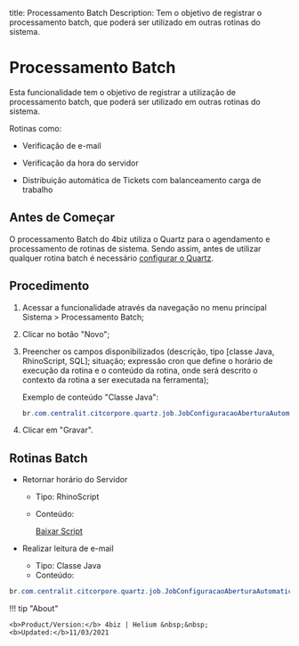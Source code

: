 title: Processamento Batch
Description: Tem o objetivo de registrar o processamento batch, que poderá ser utilizado em outras rotinas do sistema.
# Processamento Batch

Esta funcionalidade tem o objetivo de registrar a utilização de processamento batch, que
poderá ser utilizado em outras rotinas do sistema.

Rotinas como:

   - Verificação de e-mail
   
   - Verificação da hora do servidor
   
   - Distribuição automática de Tickets com balanceamento carga de trabalho
   
## Antes de Começar

O processamento Batch do 4biz utiliza o Quartz para o agendamento e processamento de rotinas de sistema. Sendo assim, antes de utilizar qualquer rotina batch é necessário [configurar o Quartz][3].

Procedimento
----------------

1.  Acessar a funcionalidade através da navegação no menu principal Sistema \>
    Processamento Batch;

2.  Clicar no botão "Novo";

3.  Preencher os campos disponibilizados (descrição, tipo [classe Java,
    RhinoScript, SQL]; situação; expressão cron que define o horário de execução
    da rotina e o conteúdo da rotina, onde será descrito o contexto da rotina a
    ser executada na ferramenta);
    
    Exemplo de conteúdo "Classe Java":
    
    ```java
    br.com.centralit.citcorpore.quartz.job.JobConfiguracaoAberturaAutomaticaViaEmail
    ```

4.  Clicar em "Gravar".

Rotinas Batch
-----------------

-   Retornar horário do Servidor

    -   Tipo: RhinoScript
    -   Conteúdo:
    
        [Baixar Script][2]

-   Realizar leitura de e-mail

    -   Tipo: Classe Java
    -   Conteúdo:
    
   ```java
   br.com.centralit.citcorpore.quartz.job.JobConfiguracaoAberturaAutomaticaViaEmail
   ```


!!! tip "About"

    <b>Product/Version:</b> 4biz | Helium &nbsp;&nbsp;
    <b>Updated:</b>11/03/2021


[1]:/pt-br/4biz-helium/platform-administration/configuring-automatic-actions/images/verify-email.txt
[2]:/pt-br/4biz-helium/platform-administration/configuring-automatic-actions/images/server-time.txt
[3]:/pt-br/4biz-helium/get-started/installation-and-upgrade/perform-installation.html#configuracao-do-quartz
